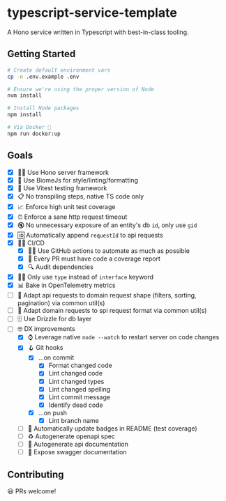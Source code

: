 # typescript-service-template

A Hono service written in Typescript with best-in-class tooling.

## Getting Started

```sh
# Create default environment vars
cp -n .env.example .env

# Ensure we're using the proper version of Node
nvm install

# Install Node packages
npm install

# Via Docker 🐳
npm run docker:up
```

## Goals

- [x] 🐕‍🦺 Use Hono server framework
- [x] 💅 Use BiomeJs for style/linting/formatting
- [x] 🧪 Use Vitest testing framework
- [x] 📋 No transpiling steps, native TS code only
- [x] 📈 Enforce high unit test coverage
- [x] ⏰ Enforce a sane http request timeout
- [x] 🔇 No unnecessary exposure of an entity's db `id`, only use `gid`
- [x] 🆔 Automatically append `requestId` to api requests
- [x] 🧑‍🏭 CI/CD
  - [x] 👨‍⚕️ Use GitHub actions to automate as much as possible
  - [x] 📔 Every PR must have code a coverage report
  - [x] 🔍 Audit dependencies
- [x] 🧑‍⚖️ Only use `type` instead of `interface` keyword
- [x] 📊 Bake in OpenTelemetry metrics
- [ ] 👷 Adapt api requests to domain request shape (filters, sorting, pagination) via common util(s)
- [ ] 🏪 Adapt domain requests to spi request format via common util(s)
- [ ] 🗄️ Use Drizzle for db layer
- [ ] 🤓 DX improvements
  - [x] ⌚ Leverage native `node --watch` to restart server on code changes
  - [x] 🪝 Git hooks
    - [x] ...on commit
      - [x] Format changed code
      - [x] Lint changed code
      - [x] Lint changed types
      - [x] Lint changed spelling
      - [x] Lint commit message
      - [x] Identify dead code
    - [x] ...on push
      - [x] Lint branch name
  - [ ] 📛 Automatically update badges in README (test coverage)
  - [ ] ♻️ Autogenerate openapi spec
  - [ ] 📘 Autogenerate api documentation
  - [ ] 📗 Expose swagger documentation

## Contributing

😃 PRs welcome!
